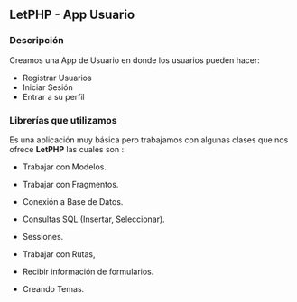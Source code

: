 ## LetPHP - App Usuario



### Descripción

Creamos una App de Usuario en donde los usuarios pueden hacer: 

* Registrar Usuarios
* Iniciar Sesión
* Entrar a su perfil 



### Librerías que utilizamos

Es una aplicación muy básica pero trabajamos con algunas clases que nos ofrece **LetPHP** las cuales son :

* Trabajar con Modelos.
* Trabajar con Fragmentos.

* Conexión a Base de Datos.
* Consultas SQL (Insertar, Seleccionar).
* Sessiones.
* Trabajar con Rutas, 
* Recibir información de formularios.
* Creando Temas.






